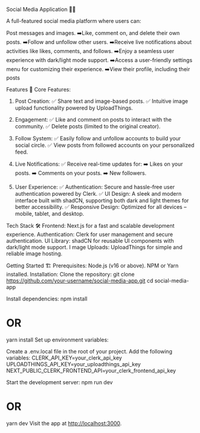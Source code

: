 Social Media Application 📱🌟

A full-featured social media platform where users can:

Post messages and images.
    ➡️Like, comment on, and delete their own posts.
    ➡️Follow and unfollow other users.
    ➡️Receive live notifications about activities like likes, comments, and follows.
    ➡️Enjoy a seamless user experience with dark/light mode support.
    ➡️Access a user-friendly settings menu for customizing their experience.
    ➡️View their profile, including their posts

Features 🚀
Core Features:

1. Post Creation:
    ✅ Share text and image-based posts.
    ✅ Intuitive image upload functionality powered by UploadThings.

2. Engagement:
    ✅ Like and comment on posts to interact with the community.
    ✅ Delete posts (limited to the original creator).

3. Follow System:
    ✅ Easily follow and unfollow accounts to build your social circle.
    ✅ View posts from followed accounts on your personalized feed.

4. Live Notifications:
    ✅ Receive real-time updates for:
        ➡️ Likes on your posts.
        ➡️ Comments on your posts.
        ➡️ New followers.

5. User Experience:
    ✅ Authentication: Secure and hassle-free user authentication powered by Clerk.
    ✅ UI Design: A sleek and modern interface built with shadCN, supporting both dark and light themes for better accessibility.
    ✅ Responsive Design: Optimized for all devices – mobile, tablet, and desktop.

Tech Stack 🛠️
    Frontend: Next.js for a fast and scalable development experience.
    Authentication: Clerk for user management and secure authentication.
    UI Library: shadCN for reusable UI components with dark/light mode support.
I   mage Uploads: UploadThings for simple and reliable image hosting.

Getting Started 🏗️
Prerequisites:
Node.js (v16 or above).
NPM or Yarn installed.
Installation:
Clone the repository:
    git clone <https://github.com/your-username/social-media-app.git>
    cd social-media-app

Install dependencies:
    npm install

# OR

yarn install
Set up environment variables:

Create a .env.local file in the root of your project.
Add the following variables:
CLERK_API_KEY=your_clerk_api_key
UPLOADTHINGS_API_KEY=your_uploadthings_api_key
NEXT_PUBLIC_CLERK_FRONTEND_API=your_clerk_frontend_api_key

Start the development server:
    npm run dev

# OR

yarn dev
Visit the app at <http://localhost:3000>.
